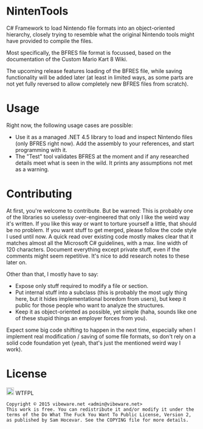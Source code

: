 # NintenTools

C# Framework to load Nintendo file formats into an object-oriented hierarchy, closely trying to resemble what the original Nintendo tools might have provided to compile the files.

Most specifically, the BFRES file format is focussed, based on the documentation of the Custom Mario Kart 8 Wiki.

The upcoming release features loading of the BFRES file, while saving functionality will be added later (at least in limited ways, as some parts are not yet fully reversed to allow completely new BFRES files from scratch).

Usage
=====

Right now, the following usage cases are possible:
- Use it as a managed .NET 4.5 library to load and inspect Nintendo files (only BFRES right now). Add the assembly to your references, and start programming with it.
- The "Test" tool validates BFRES at the moment and if any researched details meet what is seen in the wild. It prints any assumptions not met as a warning.

Contributing
============

At first, you're welcome to contribute. But be warned: This is probably one of the libraries so uselessy over-engineered that only I like the weird way it's written. If you like this way or want to torture yourself a little, that should be no problem. 
If you want stuff to get merged, please follow the code style I used until now. A quick read over existing code mostly makes clear that it matches almost all the Microsoft C# guidelines, with a max. line width of 120 characters. Document everything except private stuff, even if the comments might seem repetitive. It's nice to add research notes to these later on.

Other than that, I mostly have to say:
- Expose only stuff required to modify a file or section.
- Put internal stuff into a subclass (this is probably the most ugly thing here, but it hides implementational boredom from users), but keep it public for those people who want to analyze the structures.
- Keep it as object-oriented as possible, yet simple (haha, sounds like one of these stupid things an employer forces from you).

Expect some big code shifting to happen in the next time, especially when I implement real modification / saving of some file formats, so don't rely on a solid code foundation yet (yeah, that's just the mentioned weird way I work).

License
=======

<a href="http://www.wtfpl.net/"><img src="http://www.wtfpl.net/wp-content/uploads/2012/12/wtfpl.svg" height="20" alt="WTFPL" /></a> WTFPL

    Copyright © 2015 vibeware.net <admin@vibeware.net>
    This work is free. You can redistribute it and/or modify it under the
    terms of the Do What The Fuck You Want To Public License, Version 2,
    as published by Sam Hocevar. See the COPYING file for more details.
